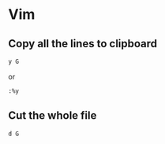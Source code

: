 # Vim

## Copy all the lines to clipboard

```sh
y G
```

or

```sh
:%y
```

## Cut the whole file

```sh
d G
```